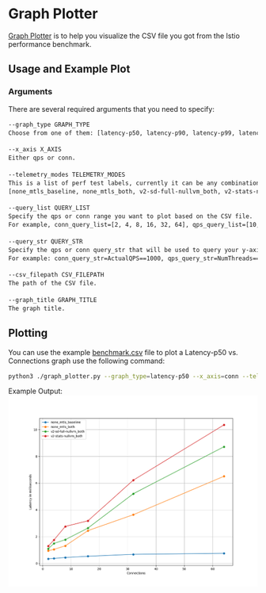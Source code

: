 # Graph Plotter

[Graph Plotter](graph_plotter.py) is to help you visualize the CSV file you got from the
Istio performance benchmark.

## Usage and Example Plot

### Arguments

There are several required arguments that you need to specify:

```bash
--graph_type GRAPH_TYPE
Choose from one of them: [latency-p50, latency-p90, latency-p99, latency-p999, cpu-client, cpu-server, mem-client, mem-server].

--x_axis X_AXIS
Either qps or conn.

--telemetry_modes TELEMETRY_MODES
This is a list of perf test labels, currently it can be any combinations from the follow supported modes:
[none_mtls_baseline, none_mtls_both, v2-sd-full-nullvm_both, v2-stats-nullvm_both, v2-stats-wasm_both, v2-sd-nologging-nullvm_both].

--query_list QUERY_LIST
Specify the qps or conn range you want to plot based on the CSV file.
For example, conn_query_list=[2, 4, 8, 16, 32, 64], qps_query_list=[10, 100, 200, 400, 800, 1000].

--query_str QUERY_STR
Specify the qps or conn query_str that will be used to query your y-axis data based on the CSV file.
For example: conn_query_str=ActualQPS==1000, qps_query_str=NumThreads==16.

--csv_filepath CSV_FILEPATH
The path of the CSV file.

--graph_title GRAPH_TITLE
The graph title.                     
```

## Plotting

You can use the example [benchmark.csv](example_plot/benchmark.csv) file to plot a Latency-p50 vs. Connections graph use
the following command:

```bash
python3 ./graph_plotter.py --graph_type=latency-p50 --x_axis=conn --telemetry_modes=none_mtls_baseline,none_mtls_both,v2-sd-full-nullvm_both,v2-stats-nullvm_both --query_list=2,4,8,16,32,64 --query_str=ActualQPS==1000 --csv_filepath=./example_plot/benchmark.csv --fig_title=./example_plot/plotter_output.png
```

Example Output:
![plotter_output](./example_plot/plotter_output.png)
